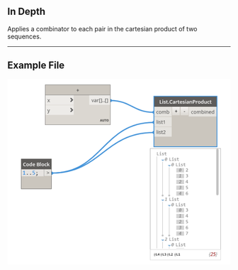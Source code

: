 ## In Depth
Applies a combinator to each pair in the cartesian product of two sequences.
___
## Example File

![CartesianProduct](./CoreNodeModels.HigherOrder.CartesianProduct_img.jpg)

